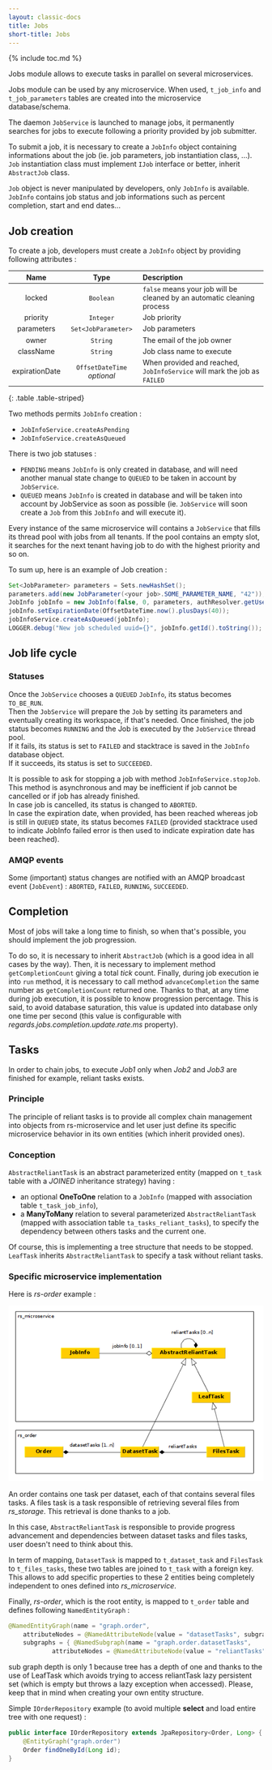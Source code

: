 ```yaml
---
layout: classic-docs
title: Jobs
short-title: Jobs
---
```


{% include toc.md %}


Jobs module allows to execute tasks in parallel on several microservices.

Jobs module can be used by any microservice. When used, `t_job_info` and `t_job_parameters` tables are created into the microservice database/schema.

The daemon `JobService` is launched to manage jobs, it permanently searches for jobs to execute following a priority provided by job submitter.

To submit a job, it is necessary to create a `JobInfo` object containing informations about the job (ie. job parameters, job instantiation class, ...).
`Job` instantiation class must implement `IJob` interface or better, inherit `AbstractJob` class.

`Job` object is never manipulated by developers, only `JobInfo` is available. `JobInfo` contains job status and job informations
such as percent completion, start and end dates...  

## Job creation

To create a job, developers must create a `JobInfo` object by providing following attributes :  

| Name | Type | Description |
| :--: | :--: |:---------- |
| locked | `Boolean` | `false` means your job will be cleaned by an automatic cleaning process |  
| priority | `Integer` | Job priority |  
| parameters | `Set<JobParameter>` | Job parameters |  
| owner | `String` | The email of the job owner |  
| className | `String` | Job class name to execute |  
| expirationDate | `OffsetDateTime` _optional_ | When provided and reached, `JobInfoService` will mark the job as `FAILED` |  
{: .table .table-striped}

Two methods permits `JobInfo` creation :

- `JobInfoService.createAsPending`
- `JobInfoService.createAsQueued`

There is two job statuses :

- `PENDING` means `JobInfo` is only created in database, and will need another manual state change to `QUEUED` to be taken in account by `JobService`.
- `QUEUED` means `JobInfo` is created in database and will be taken into account by JobService as soon as possible (ie. `JobService` will soon create a `Job` from this `JobInfo` and will execute it).

Every instance of the same microservice will contains a `JobService` that fills its thread pool with jobs from all tenants. If the pool contains an empty slot, it searches for the next tenant having job to do with the highest priority and so on.  

To sum up, here is an example of Job creation :

```java
Set<JobParameter> parameters = Sets.newHashSet();
parameters.add(new JobParameter(<your job>.SOME_PARAMETER_NAME, "42"));
JobInfo jobInfo = new JobInfo(false, 0, parameters, authResolver.getUser(), <your job>.class.getName())
jobInfo.setExpirationDate(OffsetDateTime.now().plusDays(40));
jobInfoService.createAsQueued(jobInfo);
LOGGER.debug("New job scheduled uuid={}", jobInfo.getId().toString());
```

## Job life cycle

### Statuses

Once the `JobService` chooses a `QUEUED` `JobInfo`, its status becomes `TO_BE_RUN`.  
Then the `JobService` will prepare the `Job` by setting its parameters and eventually creating its workspace, if that's needed. Once finished, the job status becomes `RUNNING` and the Job is executed by the `JobService` thread pool.  
If it fails, its status is set to `FAILED` and stacktrace is saved in the `JobInfo` database object.  
If it succeeds, its status is set to `SUCCEEDED`.  

It is possible to ask for stopping a job with method `JobInfoService.stopJob`. This method is asynchronous and may be inefficient if job cannot be cancelled or if job has already finished.  
In case job is cancelled, its status is changed to `ABORTED`.  
In case the expiration date, when provided, has been reached whereas job is still in `QUEUED` state, its status becomes `FAILED` (provided stacktrace used to indicate JobInfo failed error is then used to indicate expiration date has been reached).  

### AMQP events

Some (important) status changes are notified with an AMQP broadcast event (`JobEvent`) :
`ABORTED`, `FAILED`, `RUNNING`, `SUCCEEDED`.

## Completion

Most of jobs will take a long time to finish, so when that's possible, you should implement the job progression.

To do so, it is necessary to inherit `AbstractJob` (which is a good idea in all cases by the way).
Then, it is necessary to implement method `getCompletionCount` giving a total _tick_ count.
Finally, during job execution ie into `run` method, it is necessary to call method `advanceCompletion` the same number
as `getCompletionCount` returned one.
Thanks to that, at any time during job execution, it is possible to know progression percentage.
This is said, to avoid database saturation, this value is updated into database only one time per second (this value is configurable with _regards.jobs.completion.update.rate.ms_ property).  

## Tasks

In order to chain jobs, to execute _Job1_ only when _Job2_ and _Job3_ are finished for example, reliant tasks exists.

### Principle

The principle of reliant tasks is to provide all complex chain management into objects from rs-microservice and let 
user just define its specific microservice behavior in its own entities (which inherit provided ones).

### Conception

`AbstractReliantTask` is an abstract parameterized entity (mapped on `t_task` table with a _JOINED_ inheritance strategy) having :

- an optional **OneToOne** relation to a `JobInfo` (mapped with association table `t_task_job_info`),
- a **ManyToMany** relation to several parameterized `AbstractReliantTask` (mapped with association table `ta_tasks_reliant_tasks`), to specify the dependency between others tasks and the current one.

Of course, this is implementing a tree structure that needs to be stopped. `LeafTask` inherits `AbstractReliantTask` to
specify a task without reliant tasks.

### Specific microservice implementation

Here is _rs-order_ example :

![](/assets/images/core/OrderMapping.png)

An order contains one task per dataset, each of that contains several files tasks. A files task is a task responsible of retrieving several files from _rs_storage_. This retrieval is done thanks to a job.

In this case, `AbstractReliantTask` is responsible to provide progress advancement and dependencies between dataset tasks and files tasks, user doesn't need to think about this.

In term of mapping, `DatasetTask` is mapped to `t_dataset_task` and `FilesTask` to `t_files_tasks`, these two tables are joined to `t_task` with a foreign key.
This allows to add specific properties to these 2 entities being completely independent to ones defined into _rs_microservice_.

Finally, _rs-order_, which is the root entity, is mapped to `t_order` table and defines following `NamedEntityGraph` :

```java
@NamedEntityGraph(name = "graph.order",
    attributeNodes = @NamedAttributeNode(value = "datasetTasks", subgraph = "graph.order.datasetTasks"),
    subgraphs = { @NamedSubgraph(name = "graph.order.datasetTasks",
            attributeNodes = @NamedAttributeNode(value = "reliantTasks")) })
```

sub graph depth is only 1 because tree has a depth of one and thanks to the use of LeafTask which avoids trying to 
access reliantTask lazy persistent set (which is empty but throws a lazy exception when accessed).
Please, keep that in mind when creating your own entity structure.

Simple `IOrderRepository` example (to avoid multiple **select** and load entire tree with one request) :

```java
public interface IOrderRepository extends JpaRepository<Order, Long> {
    @EntityGraph("graph.order")
    Order findOneById(Long id);
}
```
